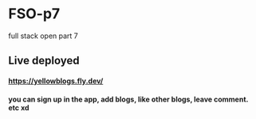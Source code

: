 # FSO-p7
full stack open part 7 

## Live deployed 
#### https://yellowblogs.fly.dev/
#### you can sign up in the app, add blogs, like other blogs, leave comment. etc xd

